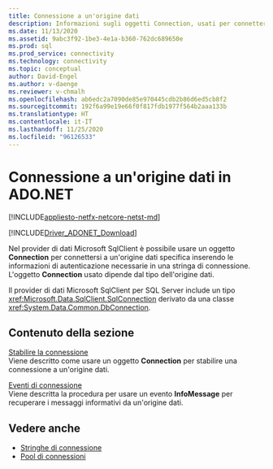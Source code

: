```yaml
---
title: Connessione a un'origine dati
description: Informazioni sugli oggetti Connection, usati per connettersi alle origini dati in ADO.NET. L'oggetto Connection usato dipende dal tipo dell'origine dati.
ms.date: 11/13/2020
ms.assetid: 9abc3f92-1be3-4e1a-b360-762dc689650e
ms.prod: sql
ms.prod_service: connectivity
ms.technology: connectivity
ms.topic: conceptual
author: David-Engel
ms.author: v-daenge
ms.reviewer: v-chmalh
ms.openlocfilehash: ab6edc2a7090de85e970445cdb2b86d6ed5cb8f2
ms.sourcegitcommit: 192f6a99e19e66f0f817fdb1977f564b2aaa133b
ms.translationtype: HT
ms.contentlocale: it-IT
ms.lasthandoff: 11/25/2020
ms.locfileid: "96126533"
---
```

# <a name="connecting-to-a-data-source-in-adonet"></a>Connessione a un'origine dati in ADO.NET

[!INCLUDE[appliesto-netfx-netcore-netst-md](../../includes/appliesto-netfx-netcore-netst-md.md)]

[!INCLUDE[Driver_ADONET_Download](../../includes/driver_adonet_download.md)]

Nel provider di dati Microsoft SqlClient è possibile usare un oggetto **Connection** per connettersi a un'origine dati specifica inserendo le informazioni di autenticazione necessarie in una stringa di connessione. L'oggetto **Connection** usato dipende dal tipo dell'origine dati.

Il provider di dati Microsoft SqlClient per SQL Server include un tipo <xref:Microsoft.Data.SqlClient.SqlConnection> derivato da una classe <xref:System.Data.Common.DbConnection>.

## <a name="in-this-section"></a>Contenuto della sezione  

[Stabilire la connessione](establishing-connection.md)\
Viene descritto come usare un oggetto **Connection** per stabilire una connessione a un'origine dati.

[Eventi di connessione](connection-events.md)\
Viene descritta la procedura per usare un evento **InfoMessage** per recuperare i messaggi informativi da un'origine dati.

## <a name="see-also"></a>Vedere anche

- [Stringhe di connessione](connection-strings.md)
- [Pool di connessioni](connection-pooling.md)
